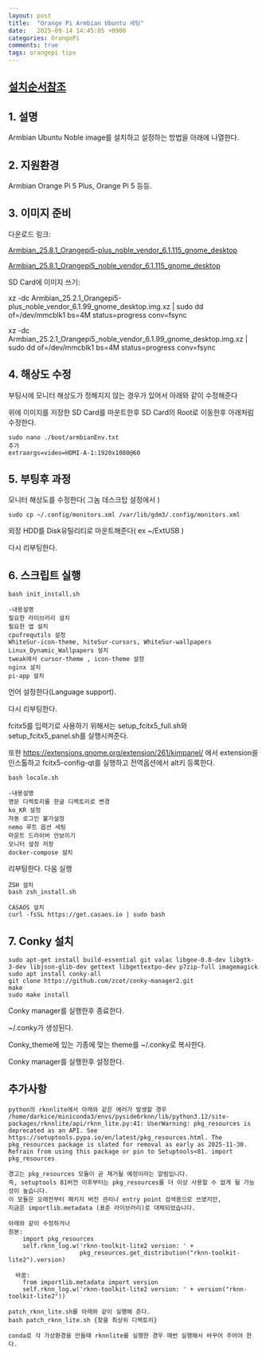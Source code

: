 ```yaml
---
layout: post
title:  "Orange Pi Armbian Ubuntu 세팅"
date:   2025-09-14 14:45:05 +0900
categories: OrangePi
comments: true
tags: orangepi tips
---
```


## [설치순서참조](https://github.com/darkice9x/rockchip_rk3588/tree/master/ubuntu_setting)

## 1. 설명

Armbian Ubuntu Noble image를 설치하고 설정하는 방법을 아래에 나열한다.


## 2. 지원환경

Armbian Orange Pi 5 Plus, Orange Pi 5 등등.


## 3. 이미지 준비

다운로드 링크: 

[Armbian_25.8.1_Orangepi5-plus_noble_vendor_6.1.115_gnome_desktop](https://dl.armbian.com/orangepi5-plus/Noble_vendor_gnome)

[Armbian_25.8.1_Orangepi5_noble_vendor_6.1.115_gnome_desktop](https://dl.armbian.com/orangepi5/Noble_vendor_gnome)

SD Card에 이미지 쓰기:

xz -dc Armbian_25.2.1_Orangepi5-plus_noble_vendor_6.1.99_gnome_desktop.img.xz | sudo dd of=/dev/mmcblk1 bs=4M status=progress conv=fsync

xz -dc Armbian_25.2.1_Orangepi5_noble_vendor_6.1.99_gnome_desktop.img.xz | sudo dd of=/dev/mmcblk1 bs=4M status=progress conv=fsync


## 4. 해상도 수정

부팅시에 모니터 해상도가 정해지지 않는 경우가 있어서 아래와 같이 수정해준다

위에 이미지를 저장한 SD Card를 마운트한후 SD Card의 Root로 이동한후 아래처럼 수정한다.

```shell
sudo nano ./boot/armbianEnv.txt
추가
extraargs=video=HDMI-A-1:1920x1080@60
```

## 5. 부팅후 과정

모니터 해상도를 수정한다( 그놈 데스크탑 설정에서 )

```shell
sudo cp ~/.config/monitors.xml /var/lib/gdm3/.config/monitors.xml
```

외장 HDD를 Disk유틸리티로 마운트해준다( ex ~/ExtUSB )

다시 리부팅한다. 

## 6. 스크립트 실행

```shell
bash init_install.sh
```
```doc
-내용설명
필요한 라이브러리 설치
필요한 앱 설치
cpufrequtils 설정
WhiteSur-icon-theme, hiteSur-cursors, WhiteSur-wallpapers Linux_Dynamic_Wallpapers 설치
tweak에서 cursor-theme , icon-theme 설정
nginx 설치
pi-app 설치
```
언어 설정한다(Language support).

다시 리부팅한다.

fcitx5를 입력기로 사용하기 위해서는 setup_fcitx5_full.sh와 setup_fcitx5_panel.sh를 실행시켜준다.

또한 https://extensions.gnome.org/extension/261/kimpanel/ 에서 extension을 인스톨하고 fcitx5-config-qt를 실행하고 전역옵션에서 alt키 등록한다.

```shell
bash locale.sh
```
```doc
-내용설명
영문 디렉토리를 한글 디렉토리로 변경
ko_KR 설정
자동 로그인 불가설정
nemo 루트 옵션 세팅
마운트 드라이버 안보이기
모니터 설정 저장
docker-compose 설치
```
리부팅한다. 다음 실행

```shell
ZSH 설치
bash zsh_install.sh

CASAOS 설치
curl -fsSL https://get.casaos.io | sudo bash
```

## 7. Conky 설치

```shell
sudo apt-get install build-essential git valac libgee-0.8-dev libgtk-3-dev libjson-glib-dev gettext libgettextpo-dev p7zip-full imagemagick
sudo apt install conky-all
git clone https://github.com/zcot/conky-manager2.git
make
sudo make install
```

Conky manager를 실행한후 종료한다.

~/.conky가 생성된다.

Conky_theme에 있는 기종에 맞는 theme를 ~/.conky로 복사한다.

Conky manager를 실행한후 설정한다.

## 추가사항

```doc
python의 rknnlite에서 아래와 같은 에러가 발생할 경우
/home/darkice/miniconda3/envs/pyside6rknn/lib/python3.12/site-packages/rknnlite/api/rknn_lite.py:41: UserWarning: pkg_resources is deprecated as an API. See https://setuptools.pypa.io/en/latest/pkg_resources.html. The pkg_resources package is slated for removal as early as 2025-11-30. Refrain from using this package or pin to Setuptools<81. import pkg_resources

경고는 pkg_resources 모듈이 곧 제거될 예정이라는 알림입니다.
즉, setuptools 81버전 이후부터는 pkg_resources를 더 이상 사용할 수 없게 될 가능성이 높습니다.
이 모듈은 오래전부터 패키지 버전 관리나 entry point 검색용으로 쓰였지만,
지금은 importlib.metadata (표준 라이브러리)로 대체되었습니다.

아래와 같이 수정하거나
원본:
	import pkg_resources
	self.rknn_log.w('rknn-toolkit-lite2 version: ' +
					pkg_resources.get_distribution("rknn-toolkit-lite2").version)
					
  바꿈:
	from importlib.metadata import version
	self.rknn_log.w('rknn-toolkit-lite2 version: ' + version("rknn-toolkit-lite2"))

patch_rknn_lite.sh를 아래와 같이 실행해 준다.
bash patch_rknn_lite.sh {찾을 최상위 디렉토리}

conda로 각 가상환경을 만들때 rknnlite를 실행한 경우 매번 실행해서 바꾸어 주어야 한다.
```
